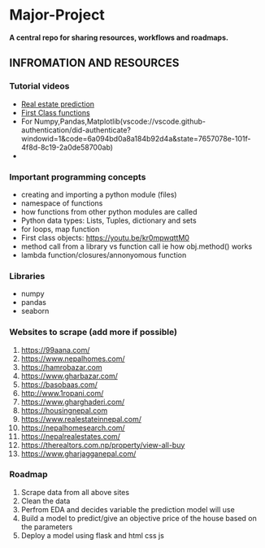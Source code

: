 # Major-Project
**A central repo for sharing resources, workflows and roadmaps.**

## INFROMATION AND RESOURCES

### Tutorial videos
* [Real estate prediction](https://youtu.be/_drqJ9SFCgU) 
* [First Class functions](https://www.youtube.com/watch?v=kr0mpwqttM0&t=334s)
* For Numpy,Pandas,Matplotlib(vscode://vscode.github-authentication/did-authenticate?windowid=1&code=6a094bd0a8a184b92d4a&state=7657078e-101f-4f8d-8c19-2a0de58700ab)
* 
### Important programming concepts
* creating and importing a python module (files)
* namespace of functions
* how functions from other python modules are called
* Python data types: Lists, Tuples, dictionary and sets
* for loops, map function
* First class objects: https://youtu.be/kr0mpwqttM0
* method call from a library vs function call ie how obj.method() works 
* lambda function/closures/annonyomous function

### Libraries
* numpy
* pandas
* seaborn

### Websites to scrape (add more if possible)

1.   https://99aana.com/
2.   https://www.nepalhomes.com/
3.   https://hamrobazar.com
4.   https://www.gharbazar.com/
5.   https://basobaas.com/
6.   http://www.1ropani.com/
7.   https://www.gharghaderi.com/
8.   https://housingnepal.com
9.   https://www.realestateinnepal.com/
10.  https://nepalhomesearch.com/
11.  https://nepalrealestates.com/
12.  https://therealtors.com.np/property/view-all-buy
13.  https://www.gharjagganepal.com/


### Roadmap
1) Scrape data from all above sites
2) Clean the data
3) Perfrom EDA and decides variable the prediction model will use
4) Build a model to predict/give an objective price of the house based on the parameters
5) Deploy a model using flask and html css js


